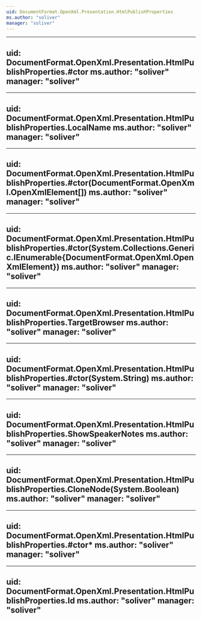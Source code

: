 ```yaml
---
uid: DocumentFormat.OpenXml.Presentation.HtmlPublishProperties
ms.author: "soliver"
manager: "soliver"
---
```


---
uid: DocumentFormat.OpenXml.Presentation.HtmlPublishProperties.#ctor
ms.author: "soliver"
manager: "soliver"
---

---
uid: DocumentFormat.OpenXml.Presentation.HtmlPublishProperties.LocalName
ms.author: "soliver"
manager: "soliver"
---

---
uid: DocumentFormat.OpenXml.Presentation.HtmlPublishProperties.#ctor(DocumentFormat.OpenXml.OpenXmlElement[])
ms.author: "soliver"
manager: "soliver"
---

---
uid: DocumentFormat.OpenXml.Presentation.HtmlPublishProperties.#ctor(System.Collections.Generic.IEnumerable{DocumentFormat.OpenXml.OpenXmlElement})
ms.author: "soliver"
manager: "soliver"
---

---
uid: DocumentFormat.OpenXml.Presentation.HtmlPublishProperties.TargetBrowser
ms.author: "soliver"
manager: "soliver"
---

---
uid: DocumentFormat.OpenXml.Presentation.HtmlPublishProperties.#ctor(System.String)
ms.author: "soliver"
manager: "soliver"
---

---
uid: DocumentFormat.OpenXml.Presentation.HtmlPublishProperties.ShowSpeakerNotes
ms.author: "soliver"
manager: "soliver"
---

---
uid: DocumentFormat.OpenXml.Presentation.HtmlPublishProperties.CloneNode(System.Boolean)
ms.author: "soliver"
manager: "soliver"
---

---
uid: DocumentFormat.OpenXml.Presentation.HtmlPublishProperties.#ctor*
ms.author: "soliver"
manager: "soliver"
---

---
uid: DocumentFormat.OpenXml.Presentation.HtmlPublishProperties.Id
ms.author: "soliver"
manager: "soliver"
---
